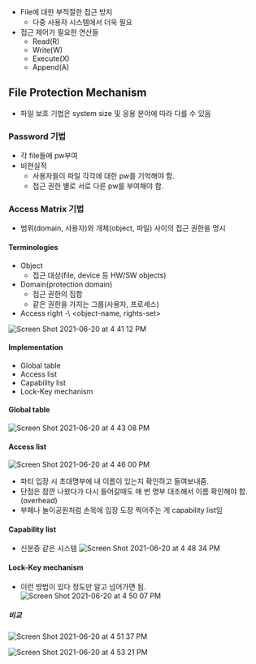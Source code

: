 - File에 대한 부적절한 접근 방지
    - 다중 사용자 시스템에서 더욱 필요
- 접근 제어가 필요한 연산들
    - Read(R)
    - Write(W)
    - Execute(X)
    - Append(A)

## File Protection Mechanism
- 파일 보호 기법은 system size 및 응용 분야에 따라 다를 수 있음

### Password 기법
- 각 file들에 pw부여
- 비현실적
    - 사용자들이 파일 각각에 대한 pw를 기억해야 함.
    - 접근 권한 별로 서로 다른 pw를 부여해야 함.

### Access Matrix 기법
- 범위(domain, 사용자)와 개체(object, 파일) 사이의 접근 권한을 명시
#### Terminologies
- Object
    - 접근 대상(file, device 등 HW/SW objects)
- Domain(protection domain)
    - 접근 권한의 집합
    - 같은 권한을 가지는 그룹(사용자, 프로세스)
- Access right
    -\ <object-name, rights-set\>

![Screen Shot 2021-06-20 at 4 41 12 PM](https://user-images.githubusercontent.com/60768642/122666123-6c9f6200-d1e6-11eb-9928-d23e7b3a9893.png)

#### Implementation
- Global table
- Access list
- Capability list
- Lock-Key mechanism

#### Global table
![Screen Shot 2021-06-20 at 4 43 08 PM](https://user-images.githubusercontent.com/60768642/122666164-a708ff00-d1e6-11eb-9a24-8bd3a4f4b9f7.png)

#### Access list
![Screen Shot 2021-06-20 at 4 46 00 PM](https://user-images.githubusercontent.com/60768642/122666214-02d38800-d1e7-11eb-87b1-9bc00150e8ba.png)

- 파티 입장 시 초대명부에 내 이름이 있는지 확인하고 들여보내줌.
- 단점은 잠깐 나왔다가 다시 들어갈때도 매 번 명부 대조해서 이름 확인해야 함.(overhead)
- 부페나 놀이공원처럼 손목에 입장 도장 찍어주는 게 capability list임
#### Capability list
- 신분증 같은 시스템
![Screen Shot 2021-06-20 at 4 48 34 PM](https://user-images.githubusercontent.com/60768642/122666293-5fcf3e00-d1e7-11eb-8e6f-e7efcb4bee4a.png)

#### Lock-Key mechanism
- 이런 방법이 있다 정도만 알고 넘어가면 됨.
![Screen Shot 2021-06-20 at 4 50 07 PM](https://user-images.githubusercontent.com/60768642/122666339-986f1780-d1e7-11eb-81a3-edf6b936f874.png)


##### 비교
![Screen Shot 2021-06-20 at 4 51 37 PM](https://user-images.githubusercontent.com/60768642/122666384-cb191000-d1e7-11eb-8d98-8a4e155af984.png)

![Screen Shot 2021-06-20 at 4 53 21 PM](https://user-images.githubusercontent.com/60768642/122666418-09aeca80-d1e8-11eb-9b9f-d30f1c4789f3.png)


